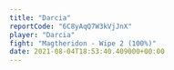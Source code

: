 ```yaml
---
title: "Darcia"
reportCode: "6C8yAqQ7W3kVjJnX"
player: "Darcia"
fight: "Magtheridon - Wipe 2 (100%)"
date: 2021-08-04T18:53:40.409000+00:00
---
```

